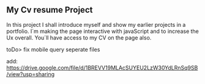 ## My Cv resume Project

In this project I shall introduce myself and show my earlier projects in a portfolio. I´m making the page interactive with javaScript and to increase the Ux overall. You´ll have access to my CV on the page also.



toDo>
fix mobile query
seperate files

add: https://drive.google.com/file/d/1BREVV19MLAcSUYEU2LzW30YdLRnSq9SB/view?usp=sharing

